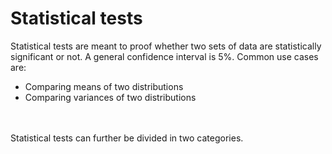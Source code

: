 # Statistical tests #
Statistical tests are meant to proof whether 
two sets of data are statistically significant or not.
A general confidence interval is 5%.
Common use cases are:
* Comparing means of two distributions
* Comparing variances of two distributions
<br/>
<br/>
Statistical tests can further be divided in two categories.
